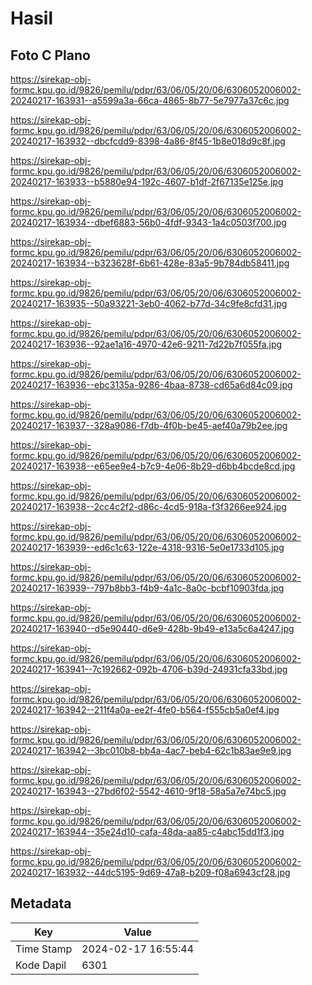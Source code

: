 # Hasil

## Foto C Plano

https://sirekap-obj-formc.kpu.go.id/9826/pemilu/pdpr/63/06/05/20/06/6306052006002-20240217-163931--a5599a3a-66ca-4865-8b77-5e7977a37c6c.jpg

https://sirekap-obj-formc.kpu.go.id/9826/pemilu/pdpr/63/06/05/20/06/6306052006002-20240217-163932--dbcfcdd9-8398-4a86-8f45-1b8e018d9c8f.jpg

https://sirekap-obj-formc.kpu.go.id/9826/pemilu/pdpr/63/06/05/20/06/6306052006002-20240217-163933--b5880e94-192c-4607-b1df-2f67135e125e.jpg

https://sirekap-obj-formc.kpu.go.id/9826/pemilu/pdpr/63/06/05/20/06/6306052006002-20240217-163934--dbef6883-56b0-4fdf-9343-1a4c0503f700.jpg

https://sirekap-obj-formc.kpu.go.id/9826/pemilu/pdpr/63/06/05/20/06/6306052006002-20240217-163934--b323628f-6b61-428e-83a5-9b784db58411.jpg

https://sirekap-obj-formc.kpu.go.id/9826/pemilu/pdpr/63/06/05/20/06/6306052006002-20240217-163935--50a93221-3eb0-4062-b77d-34c9fe8cfd31.jpg

https://sirekap-obj-formc.kpu.go.id/9826/pemilu/pdpr/63/06/05/20/06/6306052006002-20240217-163936--92ae1a16-4970-42e6-9211-7d22b7f055fa.jpg

https://sirekap-obj-formc.kpu.go.id/9826/pemilu/pdpr/63/06/05/20/06/6306052006002-20240217-163936--ebc3135a-9286-4baa-8738-cd65a6d84c09.jpg

https://sirekap-obj-formc.kpu.go.id/9826/pemilu/pdpr/63/06/05/20/06/6306052006002-20240217-163937--328a9086-f7db-4f0b-be45-aef40a79b2ee.jpg

https://sirekap-obj-formc.kpu.go.id/9826/pemilu/pdpr/63/06/05/20/06/6306052006002-20240217-163938--e65ee9e4-b7c9-4e06-8b29-d6bb4bcde8cd.jpg

https://sirekap-obj-formc.kpu.go.id/9826/pemilu/pdpr/63/06/05/20/06/6306052006002-20240217-163938--2cc4c2f2-d86c-4cd5-918a-f3f3266ee924.jpg

https://sirekap-obj-formc.kpu.go.id/9826/pemilu/pdpr/63/06/05/20/06/6306052006002-20240217-163939--ed6c1c63-122e-4318-9316-5e0e1733d105.jpg

https://sirekap-obj-formc.kpu.go.id/9826/pemilu/pdpr/63/06/05/20/06/6306052006002-20240217-163939--797b8bb3-f4b9-4a1c-8a0c-bcbf10903fda.jpg

https://sirekap-obj-formc.kpu.go.id/9826/pemilu/pdpr/63/06/05/20/06/6306052006002-20240217-163940--d5e90440-d6e9-428b-9b49-e13a5c6a4247.jpg

https://sirekap-obj-formc.kpu.go.id/9826/pemilu/pdpr/63/06/05/20/06/6306052006002-20240217-163941--7c192662-092b-4706-b39d-24931cfa33bd.jpg

https://sirekap-obj-formc.kpu.go.id/9826/pemilu/pdpr/63/06/05/20/06/6306052006002-20240217-163942--211f4a0a-ee2f-4fe0-b564-f555cb5a0ef4.jpg

https://sirekap-obj-formc.kpu.go.id/9826/pemilu/pdpr/63/06/05/20/06/6306052006002-20240217-163942--3bc010b8-bb4a-4ac7-beb4-62c1b83ae9e9.jpg

https://sirekap-obj-formc.kpu.go.id/9826/pemilu/pdpr/63/06/05/20/06/6306052006002-20240217-163943--27bd6f02-5542-4610-9f18-58a5a7e74bc5.jpg

https://sirekap-obj-formc.kpu.go.id/9826/pemilu/pdpr/63/06/05/20/06/6306052006002-20240217-163944--35e24d10-cafa-48da-aa85-c4abc15dd1f3.jpg

https://sirekap-obj-formc.kpu.go.id/9826/pemilu/pdpr/63/06/05/20/06/6306052006002-20240217-163932--44dc5195-9d69-47a8-b209-f08a6943cf28.jpg


## Metadata

| Key        | Value               |
| ---------- | ------------------- |
| Time Stamp | 2024-02-17 16:55:44 |
| Kode Dapil | 6301                |



